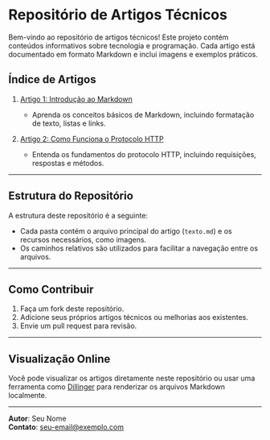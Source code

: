 # Repositório de Artigos Técnicos

Bem-vindo ao repositório de artigos técnicos! Este projeto contém conteúdos informativos sobre tecnologia e programação. Cada artigo está documentado em formato Markdown e inclui imagens e exemplos práticos.

## Índice de Artigos

1. [Artigo 1: Introdução ao Markdown](artigo1/texto1.md)
   - Aprenda os conceitos básicos de Markdown, incluindo formatação de texto, listas e links.

2. [Artigo 2: Como Funciona o Protocolo HTTP](artigo2/texto1.md)
   - Entenda os fundamentos do protocolo HTTP, incluindo requisições, respostas e métodos.

---

## Estrutura do Repositório

A estrutura deste repositório é a seguinte:


- Cada pasta contém o arquivo principal do artigo (`texto.md`) e os recursos necessários, como imagens.
- Os caminhos relativos são utilizados para facilitar a navegação entre os arquivos.

---

## Como Contribuir

1. Faça um fork deste repositório.
2. Adicione seus próprios artigos técnicos ou melhorias aos existentes.
3. Envie um pull request para revisão.

---

## Visualização Online

Você pode visualizar os artigos diretamente neste repositório ou usar uma ferramenta como [Dillinger](https://dillinger.io) para renderizar os arquivos Markdown localmente.

---

**Autor**: Seu Nome  
**Contato**: [seu-email@exemplo.com](mailto:seu-email@exemplo.com)
